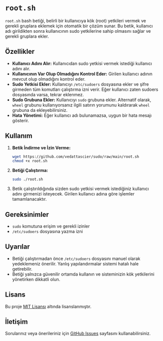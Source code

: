 # `root.sh`

`root.sh` bash betiği, belirli bir kullanıcıya kök (root) yetkileri vermek ve gerekli gruplara eklemek için otomatik bir çözüm sunar. Bu betik, kullanıcı adı girildikten sonra kullanıcının sudo yetkilerine sahip olmasını sağlar ve gerekli gruplara ekler.

## Özellikler

- **Kullanıcı Adını Alır:** Kullanıcıdan sudo yetkisi vermek istediği kullanıcı adını alır.
- **Kullanıcının Var Olup Olmadığını Kontrol Eder:** Girilen kullanıcı adının mevcut olup olmadığını kontrol eder.
- **Sudo Yetkisi Ekler:** Kullanıcıyı `/etc/sudoers` dosyasına ekler ve şifre girmeden tüm komutları çalıştırma izni verir. Eğer kullanıcı zaten sudoers dosyasında varsa, tekrar eklenmez.
- **Sudo Grubuna Ekler:** Kullanıcıyı `sudo` grubuna ekler. Alternatif olarak, `wheel` grubunu kullanıyorsanız ilgili satırın yorumunu kaldırarak `wheel` grubuna da ekleyebilirsiniz.
- **Hata Yönetimi:** Eğer kullanıcı adı bulunamazsa, uygun bir hata mesajı gösterir.

## Kullanım

1. **Betik İndirme ve İzin Verme:**
    ```bash
    wget https://github.com/vedattascier/sudo/raw/main/root.sh
    chmod +x root.sh
    ```

2. **Betiği Çalıştırma:**
    ```bash
    sudo ./root.sh
    ```

3. Betik çalıştırıldığında sizden sudo yetkisi vermek istediğiniz kullanıcı adını girmenizi isteyecek. Girilen kullanıcı adına göre işlemler tamamlanacaktır.

## Gereksinimler

- `sudo` komutuna erişim ve gerekli izinler
- `/etc/sudoers` dosyasına yazma izni

## Uyarılar

- Betiği çalıştırmadan önce `/etc/sudoers` dosyasını manuel olarak yedeklemeniz önerilir. Yanlış yapılandırmalar sistemi hatalı hale getirebilir.
- Betiği yalnızca güvenilir ortamda kullanın ve sisteminizin kök yetkilerini yönetirken dikkatli olun.

## Lisans

Bu proje [MIT Lisansı](LICENSE) altında lisanslanmıştır.

## İletişim

Sorularınız veya önerileriniz için [GitHub Issues](https://github.com/vedattascier/sudo/issues) sayfasını kullanabilirsiniz.


